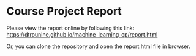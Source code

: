 # Course Project Report

Please view the report online by following this link: https://dtrounine.github.io/machine_learning_cp/report.html

Or, you can clone the repository and open the report.html file in browser.

